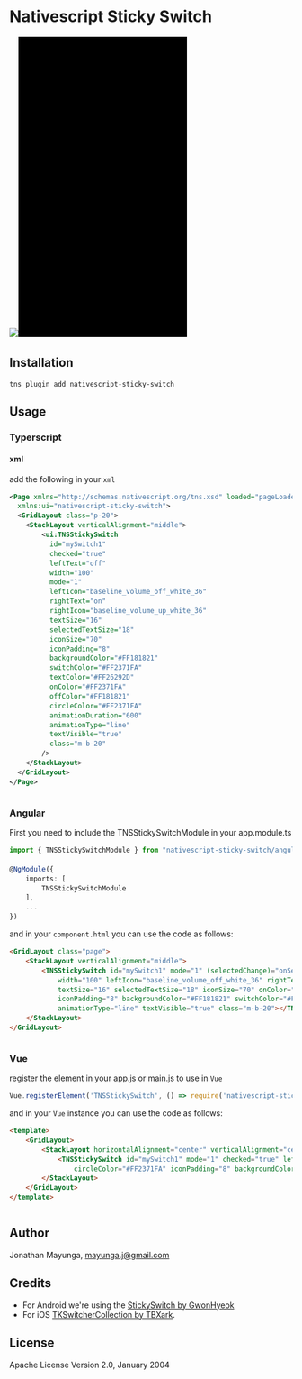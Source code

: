 # Nativescript Sticky Switch

<p><img src="https://raw.githubusercontent.com/skhye05/NativeScript-Sticky-Switch/master/ios.gif"  width="300"/><img src="https://raw.githubusercontent.com/skhye05/NativeScript-Sticky-Switch/master/android.gif" width="300"/></p>

## Installation

```custom
tns plugin add nativescript-sticky-switch
```

## Usage

### Typerscript

#### xml

add the following in your `xml`

```xml
<Page xmlns="http://schemas.nativescript.org/tns.xsd" loaded="pageLoaded" class="page"
  xmlns:ui="nativescript-sticky-switch">
  <GridLayout class="p-20">
    <StackLayout verticalAlignment="middle">
        <ui:TNSStickySwitch
          id="mySwitch1"
          checked="true"
          leftText="off"
          width="100"
          mode="1"
          leftIcon="baseline_volume_off_white_36"
          rightText="on"
          rightIcon="baseline_volume_up_white_36"
          textSize="16"
          selectedTextSize="18"
          iconSize="70"
          iconPadding="8"
          backgroundColor="#FF181821"
          switchColor="#FF2371FA"
          textColor="#FF26292D"
          onColor="#FF2371FA"
          offColor="#FF181821"
          circleColor="#FF2371FA"
          animationDuration="600"
          animationType="line"
          textVisible="true"
          class="m-b-20"
        />
    </StackLayout>
  </GridLayout>
</Page>
```

```typescript
```

### Angular

First you need to include the TNSStickySwitchModule in your app.module.ts

```typescript
import { TNSStickySwitchModule } from "nativescript-sticky-switch/angular";

@NgModule({
    imports: [
        TNSStickySwitchModule
    ],
    ...
})
```

and in your `component.html` you can use the code as follows:

```html
<GridLayout class="page">
    <StackLayout verticalAlignment="middle">
        <TNSStickySwitch id="mySwitch1" mode="1" (selectedChange)="onSelectedOne($event)" checked="true" leftText="off"
            width="100" leftIcon="baseline_volume_off_white_36" rightText="on" rightIcon="baseline_volume_up_white_36"
            textSize="16" selectedTextSize="18" iconSize="70" onColor="#FF2371FA" offColor="#FF1818" circleColor="#FF2371FA"
            iconPadding="8" backgroundColor="#FF181821" switchColor="#FF2371FA" textColor="#FF26292D" animationDuration="600"
            animationType="line" textVisible="true" class="m-b-20"></TNSStickySwitch>
    </StackLayout>
</GridLayout>
```

```typescript
```

### Vue

register the element in your app.js or main.js to use in `Vue`

```javascript
Vue.registerElement('TNSStickySwitch', () => require('nativescript-sticky-switch').TNSStickySwitch);
```

and in your `Vue` instance you can use the code as follows:

```html
<template>
    <GridLayout>
        <StackLayout horizontalAlignment="center" verticalAlignment="center">
            <TNSStickySwitch id="mySwitch1" mode="1" checked="true" leftText="off" width="100" leftIcon="baseline_volume_off_white_36" rightText="on" rightIcon="baseline_volume_up_white_36" textSize="16" selectedTextSize="18" iconSize="70" onColor="#FF2371FA" offColor="#FF1818"
                circleColor="#FF2371FA" iconPadding="8" backgroundColor="#FF181821" switchColor="#FF2371FA" textColor="#FF26292D" animationDuration="600" animationType="line" textVisible="true" class="m-b-20" />
        </StackLayout>
    </GridLayout>
</template>
```

```typescript
```

## Author

Jonathan Mayunga, mayunga.j@gmail.com

## Credits

- For Android we're using the [StickySwitch by GwonHyeok](https://github.com/GwonHyeok/StickySwitch)
- For iOS [TKSwitcherCollection by TBXark](https://github.com/TBXark/TKSwitcherCollection).

## License

Apache License Version 2.0, January 2004
